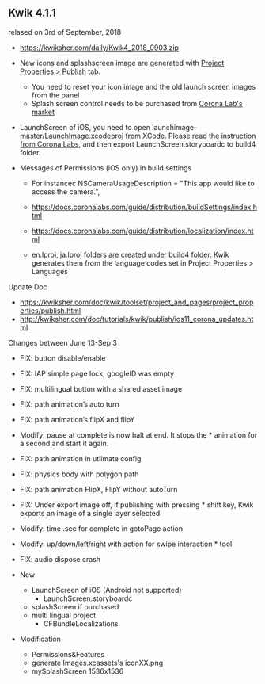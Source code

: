 ## Kwik 4.1.1 
relased on 3rd of September, 2018

* https://kwiksher.com/daily/Kwik4_2018_0903.zip

* New icons and splashscreen image are generated with [Project Properties > Publish](https://kwiksher.com/doc/kwik/toolset/project_and_pages/project_properties/publish.html
) tab.

    * You need to reset your icon image and the old launch screen images from the panel
    * Splash screen control needs to be purchased from [Corona Lab's market](https://marketplace.coronalabs.com/corona-plugins/splash-screen-control)

* LaunchScreen of iOS, you need to open launchimage-master/LaunchImage.xcodeproj from XCode. Please read [the instruction from Corona Labs](https://docs.coronalabs.com/guide/distribution/launchFile/index.html), and then export LaunchScreen.storyboardc to build4 folder.


* Messages of Permissions (iOS only) in build.settings
    * For instancec NSCameraUsageDescription = "This app would like to access the camera.",

    * https://docs.coronalabs.com/guide/distribution/buildSettings/index.html

    * https://docs.coronalabs.com/guide/distribution/localization/index.html

    * en.lproj, ja.lproj folders are created under build4 folder. Kwik generates them from the language codes set in Project Properties > Languages

Update Doc
* https://kwiksher.com/doc/kwik/toolset/project_and_pages/project_properties/publish.html
* http://kwiksher.com/doc/tutorials/kwik/publish/ios11_corona_updates.html

Changes between June 13-Sep 3

* FIX: button disable/enable
* FIX: IAP simple page lock, googleID was empty
* FIX: multilingual button with a shared asset image
* FIX: path animation’s auto turn
* FIX: path animation’s flipX and flipY
* Modify: pause at complete is now halt at end. It stops the * animation for a second and start it again.
* FIX: path animation in utlimate config
* FIX: physics body with polygon path
* FIX: path animation FlipX, FlipY without autoTurn
* FIX: Under export image off, if publishing with pressing * shift key, Kwik exports an image of a single layer selected
* Modify: time .sec for complete in gotoPage action
* Modify: up/down/left/right with action for swipe interaction * tool
* FIX: audio dispose crash
* New
    * LaunchScreen of iOS (Android not supported)
        * LaunchScreen.storyboardc
    * splashScreen if purchased
    * multi lingual project
        * CFBundleLocalizations

* Modification
    * Permissions&Features
    * generate Images.xcassets's iconXX.png
    * mySplashScreen 1536x1536



